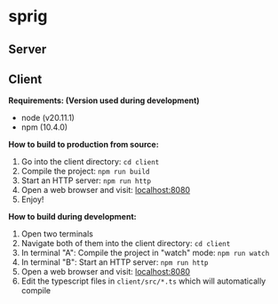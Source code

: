 # sprig

## Server

<!-- @Nathan: Include build steps on how to compile the server? -->

## Client

**Requirements: (Version used during development)**
- node (v20.11.1)
- npm (10.4.0)

**How to build to production from source:**
1. Go into the client directory: `cd client`
1. Compile the project: `npm run build`
1. Start an HTTP server: `npm run http`
1. Open a web browser and visit: [localhost:8080](http://localhost:8080/)
1. Enjoy!

**How to build during development:**
1. Open two terminals
1. Navigate both of them into the client directory: `cd client`
1. In terminal "A": Compile the project in "watch" mode: `npm run watch`
1. In terminal "B": Start an HTTP server: `npm run http`
1. Open a web browser and visit: [localhost:8080](http://localhost:8080/)
1. Edit the typescript files in `client/src/*.ts` which will automatically compile